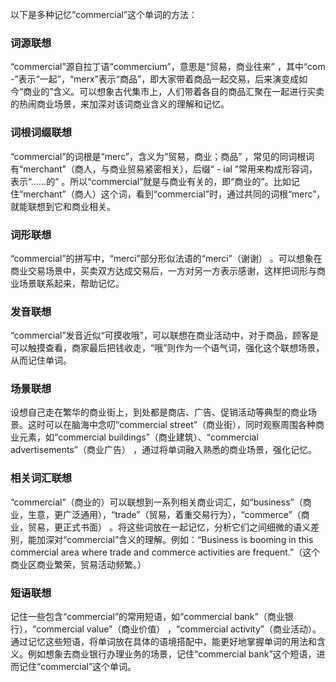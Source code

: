以下是多种记忆“commercial”这个单词的方法：

### 词源联想
“commercial”源自拉丁语“commercium”，意思是“贸易，商业往来” ，其中“com -”表示“一起”，“merx”表示“商品”，即大家带着商品一起交易，后来演变成如今“商业的”含义。可以想象古代集市上，人们带着各自的商品汇聚在一起进行买卖的热闹商业场景，来加深对该词商业含义的理解和记忆。 

### 词根词缀联想
“commercial”的词根是“merc”，含义为“贸易，商业；商品” ，常见的同词根词有“merchant”（商人，与商业贸易紧密相关），后缀“ - ial ”常用来构成形容词，表示“……的” 。所以“commercial”就是与商业有关的，即“商业的”。比如记住“merchant”（商人）这个词，看到“commercial”时，通过共同的词根“merc”，就能联想到它和商业相关。 

### 词形联想
“commercial”的拼写中，“merci”部分形似法语的“merci”（谢谢） 。可以想象在商业交易场景中，买卖双方达成交易后，一方对另一方表示感谢，这样把词形与商业场景联系起来，帮助记忆。 

### 发音联想
“commercial”发音近似“可摸收哦”，可以联想在商业活动中，对于商品，顾客是可以触摸查看，商家最后把钱收走，“哦”则作为一个语气词，强化这个联想场景，从而记住单词。 

### 场景联想
设想自己走在繁华的商业街上，到处都是商店、广告、促销活动等典型的商业场景。这时可以在脑海中念叨“commercial street”（商业街），同时观察周围各种商业元素，如“commercial buildings”（商业建筑）、“commercial advertisements”（商业广告） ，通过将单词融入熟悉的商业场景，强化记忆。 

### 相关词汇联想
“commercial”（商业的）可以联想到一系列相关商业词汇，如“business”（商业，生意，更广泛通用），“trade”（贸易，着重交易行为），“commerce”（商业，贸易，更正式书面） 。将这些词放在一起记忆，分析它们之间细微的语义差别，能加深对“commercial”含义的理解。例如：“Business is booming in this commercial area where trade and commerce activities are frequent.”（这个商业区商业繁荣，贸易活动频繁。） 

### 短语联想
记住一些包含“commercial”的常用短语，如“commercial bank”（商业银行），“commercial value”（商业价值） ，“commercial activity”（商业活动）。通过记忆这些短语，将单词放在具体的语境搭配中，能更好地掌握单词的用法和含义。例如想象去商业银行办理业务的场景，记住“commercial bank”这个短语，进而记住“commercial”这个单词。 